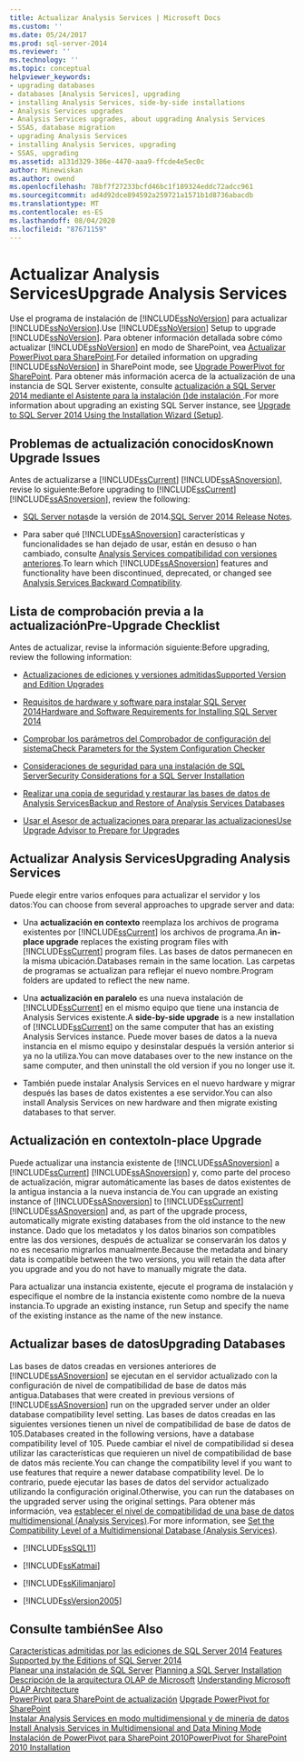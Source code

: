 ```yaml
---
title: Actualizar Analysis Services | Microsoft Docs
ms.custom: ''
ms.date: 05/24/2017
ms.prod: sql-server-2014
ms.reviewer: ''
ms.technology: ''
ms.topic: conceptual
helpviewer_keywords:
- upgrading databases
- databases [Analysis Services], upgrading
- installing Analysis Services, side-by-side installations
- Analysis Services upgrades
- Analysis Services upgrades, about upgrading Analysis Services
- SSAS, database migration
- upgrading Analysis Services
- installing Analysis Services, upgrading
- SSAS, upgrading
ms.assetid: a131d329-386e-4470-aaa9-ffcde4e5ec0c
author: Minewiskan
ms.author: owend
ms.openlocfilehash: 78bf7f27233bcfd46bc1f189324eddc72adcc961
ms.sourcegitcommit: ad4d92dce894592a259721a1571b1d8736abacdb
ms.translationtype: MT
ms.contentlocale: es-ES
ms.lasthandoff: 08/04/2020
ms.locfileid: "87671159"
---
```

# <a name="upgrade-analysis-services"></a><span data-ttu-id="0c819-102">Actualizar Analysis Services</span><span class="sxs-lookup"><span data-stu-id="0c819-102">Upgrade Analysis Services</span></span>
  <span data-ttu-id="0c819-103">Use el programa de instalación de [!INCLUDE[ssNoVersion](../../includes/ssnoversion-md.md)] para actualizar [!INCLUDE[ssNoVersion](../../includes/ssnoversion-md.md)].</span><span class="sxs-lookup"><span data-stu-id="0c819-103">Use [!INCLUDE[ssNoVersion](../../includes/ssnoversion-md.md)] Setup to upgrade [!INCLUDE[ssNoVersion](../../includes/ssnoversion-md.md)].</span></span> <span data-ttu-id="0c819-104">Para obtener información detallada sobre cómo actualizar [!INCLUDE[ssNoVersion](../../includes/ssnoversion-md.md)] en modo de SharePoint, vea [Actualizar PowerPivot para SharePoint](upgrade-power-pivot-for-sharepoint.md).</span><span class="sxs-lookup"><span data-stu-id="0c819-104">For detailed information on upgrading [!INCLUDE[ssNoVersion](../../includes/ssnoversion-md.md)] in SharePoint mode, see [Upgrade PowerPivot for SharePoint](upgrade-power-pivot-for-sharepoint.md).</span></span> <span data-ttu-id="0c819-105">Para obtener más información acerca de la actualización de una instancia de SQL Server existente, consulte [actualización a SQL Server 2014 mediante el Asistente para la instalación &#40;&#41;de instalación ](upgrade-sql-server-using-the-installation-wizard-setup.md).</span><span class="sxs-lookup"><span data-stu-id="0c819-105">For more information about upgrading an existing SQL Server instance, see [Upgrade to SQL Server 2014 Using the Installation Wizard &#40;Setup&#41;](upgrade-sql-server-using-the-installation-wizard-setup.md).</span></span>  
  
## <a name="known-upgrade-issues"></a><span data-ttu-id="0c819-106">Problemas de actualización conocidos</span><span class="sxs-lookup"><span data-stu-id="0c819-106">Known Upgrade Issues</span></span>  
 <span data-ttu-id="0c819-107">Antes de actualizarse a [!INCLUDE[ssCurrent](../../includes/sscurrent-md.md)] [!INCLUDE[ssASnoversion](../../includes/ssasnoversion-md.md)], revise lo siguiente:</span><span class="sxs-lookup"><span data-stu-id="0c819-107">Before upgrading to [!INCLUDE[ssCurrent](../../includes/sscurrent-md.md)] [!INCLUDE[ssASnoversion](../../includes/ssasnoversion-md.md)], review the following:</span></span>  
  
-   <span data-ttu-id="0c819-108">[SQL Server notas](https://go.microsoft.com/fwlink/?LinkID=296445)de la versión de 2014.</span><span class="sxs-lookup"><span data-stu-id="0c819-108">[SQL Server 2014 Release Notes](https://go.microsoft.com/fwlink/?LinkID=296445).</span></span>  
  
-   <span data-ttu-id="0c819-109">Para saber qué [!INCLUDE[ssASnoversion](../../includes/ssasnoversion-md.md)] características y funcionalidades se han dejado de usar, están en desuso o han cambiado, consulte [Analysis Services compatibilidad con versiones anteriores](https://docs.microsoft.com/analysis-services/analysis-services-backward-compatibility).</span><span class="sxs-lookup"><span data-stu-id="0c819-109">To learn which [!INCLUDE[ssASnoversion](../../includes/ssasnoversion-md.md)] features and functionality have been discontinued, deprecated, or changed see [Analysis Services Backward Compatibility](https://docs.microsoft.com/analysis-services/analysis-services-backward-compatibility).</span></span>  
  
## <a name="pre-upgrade-checklist"></a><span data-ttu-id="0c819-110">Lista de comprobación previa a la actualización</span><span class="sxs-lookup"><span data-stu-id="0c819-110">Pre-Upgrade Checklist</span></span>  
 <span data-ttu-id="0c819-111">Antes de actualizar, revise la información siguiente:</span><span class="sxs-lookup"><span data-stu-id="0c819-111">Before upgrading, review the following information:</span></span>  
  
-   [<span data-ttu-id="0c819-112">Actualizaciones de ediciones y versiones admitidas</span><span class="sxs-lookup"><span data-stu-id="0c819-112">Supported Version and Edition Upgrades</span></span>](supported-version-and-edition-upgrades.md)  
  
-   [<span data-ttu-id="0c819-113">Requisitos de hardware y software para instalar SQL Server 2014</span><span class="sxs-lookup"><span data-stu-id="0c819-113">Hardware and Software Requirements for Installing SQL Server 2014</span></span>](../../sql-server/install/hardware-and-software-requirements-for-installing-sql-server.md)  
  
-   [<span data-ttu-id="0c819-114">Comprobar los parámetros del Comprobador de configuración del sistema</span><span class="sxs-lookup"><span data-stu-id="0c819-114">Check Parameters for the System Configuration Checker</span></span>](check-parameters-for-the-system-configuration-checker.md)  
  
-   [<span data-ttu-id="0c819-115">Consideraciones de seguridad para una instalación de SQL Server</span><span class="sxs-lookup"><span data-stu-id="0c819-115">Security Considerations for a SQL Server Installation</span></span>](../../sql-server/install/security-considerations-for-a-sql-server-installation.md)  
  
-   [<span data-ttu-id="0c819-116">Realizar una copia de seguridad y restaurar las bases de datos de Analysis Services</span><span class="sxs-lookup"><span data-stu-id="0c819-116">Backup and Restore of Analysis Services Databases</span></span>](https://docs.microsoft.com/analysis-services/multidimensional-models/backup-and-restore-of-analysis-services-databases)  
  
-   [<span data-ttu-id="0c819-117">Usar el Asesor de actualizaciones para preparar las actualizaciones</span><span class="sxs-lookup"><span data-stu-id="0c819-117">Use Upgrade Advisor to Prepare for Upgrades</span></span>](../../sql-server/install/use-upgrade-advisor-to-prepare-for-upgrades.md)  
  
## <a name="upgrading-analysis-services"></a><span data-ttu-id="0c819-118">Actualizar Analysis Services</span><span class="sxs-lookup"><span data-stu-id="0c819-118">Upgrading Analysis Services</span></span>  
 <span data-ttu-id="0c819-119">Puede elegir entre varios enfoques para actualizar el servidor y los datos:</span><span class="sxs-lookup"><span data-stu-id="0c819-119">You can choose from several approaches to upgrade server and data:</span></span>  
  
-   <span data-ttu-id="0c819-120">Una **actualización en contexto** reemplaza los archivos de programa existentes por [!INCLUDE[ssCurrent](../../includes/sscurrent-md.md)] los archivos de programa.</span><span class="sxs-lookup"><span data-stu-id="0c819-120">An **in-place upgrade** replaces the existing program files with [!INCLUDE[ssCurrent](../../includes/sscurrent-md.md)] program files.</span></span> <span data-ttu-id="0c819-121">Las bases de datos permanecen en la misma ubicación.</span><span class="sxs-lookup"><span data-stu-id="0c819-121">Databases remain in the same location.</span></span> <span data-ttu-id="0c819-122">Las carpetas de programas se actualizan para reflejar el nuevo nombre.</span><span class="sxs-lookup"><span data-stu-id="0c819-122">Program folders are updated to reflect the new name.</span></span>  
  
-   <span data-ttu-id="0c819-123">Una **actualización en paralelo** es una nueva instalación de [!INCLUDE[ssCurrent](../../includes/sscurrent-md.md)] en el mismo equipo que tiene una instancia de Analysis Services existente.</span><span class="sxs-lookup"><span data-stu-id="0c819-123">A **side-by-side upgrade** is a new installation of [!INCLUDE[ssCurrent](../../includes/sscurrent-md.md)] on the same computer that has an existing Analysis Services instance.</span></span> <span data-ttu-id="0c819-124">Puede mover bases de datos a la nueva instancia en el mismo equipo y desinstalar después la versión anterior si ya no la utiliza.</span><span class="sxs-lookup"><span data-stu-id="0c819-124">You can move databases over to the new instance on the same computer, and then uninstall the old version if you no longer use it.</span></span>  
  
-   <span data-ttu-id="0c819-125">También puede instalar Analysis Services en el nuevo hardware y migrar después las bases de datos existentes a ese servidor.</span><span class="sxs-lookup"><span data-stu-id="0c819-125">You can also install Analysis Services on new hardware and then migrate existing databases to that server.</span></span>  
  
## <a name="in-place-upgrade"></a><span data-ttu-id="0c819-126">Actualización en contexto</span><span class="sxs-lookup"><span data-stu-id="0c819-126">In-place Upgrade</span></span>  
 <span data-ttu-id="0c819-127">Puede actualizar una instancia existente de [!INCLUDE[ssASnoversion](../../includes/ssasnoversion-md.md)] a [!INCLUDE[ssCurrent](../../includes/sscurrent-md.md)] [!INCLUDE[ssASnoversion](../../includes/ssasnoversion-md.md)] y, como parte del proceso de actualización, migrar automáticamente las bases de datos existentes de la antigua instancia a la nueva instancia de.</span><span class="sxs-lookup"><span data-stu-id="0c819-127">You can upgrade an existing instance of [!INCLUDE[ssASnoversion](../../includes/ssasnoversion-md.md)] to [!INCLUDE[ssCurrent](../../includes/sscurrent-md.md)] [!INCLUDE[ssASnoversion](../../includes/ssasnoversion-md.md)] and, as part of the upgrade process, automatically migrate existing databases from the old instance to the new instance.</span></span> <span data-ttu-id="0c819-128">Dado que los metadatos y los datos binarios son compatibles entre las dos versiones, después de actualizar se conservarán los datos y no es necesario migrarlos manualmente.</span><span class="sxs-lookup"><span data-stu-id="0c819-128">Because the metadata and binary data is compatible between the two versions, you will retain the data after you upgrade and you do not have to manually migrate the data.</span></span>  
  
 <span data-ttu-id="0c819-129">Para actualizar una instancia existente, ejecute el programa de instalación y especifique el nombre de la instancia existente como nombre de la nueva instancia.</span><span class="sxs-lookup"><span data-stu-id="0c819-129">To upgrade an existing instance, run Setup and specify the name of the existing instance as the name of the new instance.</span></span>  
  
## <a name="upgrading-databases"></a><span data-ttu-id="0c819-130">Actualizar bases de datos</span><span class="sxs-lookup"><span data-stu-id="0c819-130">Upgrading Databases</span></span>  
 <span data-ttu-id="0c819-131">Las bases de datos creadas en versiones anteriores de [!INCLUDE[ssASnoversion](../../includes/ssasnoversion-md.md)] se ejecutan en el servidor actualizado con la configuración de nivel de compatibilidad de base de datos más antigua.</span><span class="sxs-lookup"><span data-stu-id="0c819-131">Databases that were created in previous versions of [!INCLUDE[ssASnoversion](../../includes/ssasnoversion-md.md)] run on the upgraded server under an older database compatibility level setting.</span></span> <span data-ttu-id="0c819-132">Las bases de datos creadas en las siguientes versiones tienen un nivel de compatibilidad de base de datos de 105.</span><span class="sxs-lookup"><span data-stu-id="0c819-132">Databases created in the following versions, have a database compatibility level of 105.</span></span> <span data-ttu-id="0c819-133">Puede cambiar el nivel de compatibilidad si desea utilizar las características que requieren un nivel de compatibilidad de base de datos más reciente.</span><span class="sxs-lookup"><span data-stu-id="0c819-133">You can change the compatibility level if you want to use features that require a newer database compatibility level.</span></span> <span data-ttu-id="0c819-134">De lo contrario, puede ejecutar las bases de datos del servidor actualizado utilizando la configuración original.</span><span class="sxs-lookup"><span data-stu-id="0c819-134">Otherwise, you can run the databases on the upgraded server using the original settings.</span></span> <span data-ttu-id="0c819-135">Para obtener más información, vea [establecer el nivel de compatibilidad de una base de datos multidimensional &#40;Analysis Services&#41;](https://docs.microsoft.com/analysis-services/multidimensional-models/compatibility-level-of-a-multidimensional-database-analysis-services).</span><span class="sxs-lookup"><span data-stu-id="0c819-135">For more information, see [Set the Compatibility Level of a Multidimensional Database &#40;Analysis Services&#41;](https://docs.microsoft.com/analysis-services/multidimensional-models/compatibility-level-of-a-multidimensional-database-analysis-services).</span></span>  
  
-   [!INCLUDE[ssSQL11](../../includes/sssql11-md.md)]  
  
-   [!INCLUDE[ssKatmai](../../includes/sskatmai-md.md)]  
  
-   [!INCLUDE[ssKilimanjaro](../../includes/sskilimanjaro-md.md)]  
  
-   [!INCLUDE[ssVersion2005](../../includes/ssversion2005-md.md)]  
  
## <a name="see-also"></a><span data-ttu-id="0c819-136">Consulte también</span><span class="sxs-lookup"><span data-stu-id="0c819-136">See Also</span></span>  
 <span data-ttu-id="0c819-137">[Características admitidas por las ediciones de SQL Server 2014](../../getting-started/features-supported-by-the-editions-of-sql-server-2014.md) </span><span class="sxs-lookup"><span data-stu-id="0c819-137">[Features Supported by the Editions of SQL Server 2014](../../getting-started/features-supported-by-the-editions-of-sql-server-2014.md) </span></span>  
 <span data-ttu-id="0c819-138">[Planear una instalación de SQL Server](../../sql-server/install/planning-a-sql-server-installation.md) </span><span class="sxs-lookup"><span data-stu-id="0c819-138">[Planning a SQL Server Installation](../../sql-server/install/planning-a-sql-server-installation.md) </span></span>  
 <span data-ttu-id="0c819-139">[Descripción de la arquitectura OLAP de Microsoft](https://docs.microsoft.com/analysis-services/multidimensional-models/olap-physical/understanding-microsoft-olap-architecture) </span><span class="sxs-lookup"><span data-stu-id="0c819-139">[Understanding Microsoft OLAP Architecture](https://docs.microsoft.com/analysis-services/multidimensional-models/olap-physical/understanding-microsoft-olap-architecture) </span></span>  
 <span data-ttu-id="0c819-140">[PowerPivot para SharePoint de actualización](upgrade-power-pivot-for-sharepoint.md) </span><span class="sxs-lookup"><span data-stu-id="0c819-140">[Upgrade PowerPivot for SharePoint](upgrade-power-pivot-for-sharepoint.md) </span></span>  
 <span data-ttu-id="0c819-141">[Instalar Analysis Services en modo multidimensional y de minería de datos](../../sql-server/install/install-analysis-services-in-multidimensional-and-data-mining-mode.md) </span><span class="sxs-lookup"><span data-stu-id="0c819-141">[Install Analysis Services in Multidimensional and Data Mining Mode](../../sql-server/install/install-analysis-services-in-multidimensional-and-data-mining-mode.md) </span></span>  
 [<span data-ttu-id="0c819-142">Instalación de PowerPivot para SharePoint 2010</span><span class="sxs-lookup"><span data-stu-id="0c819-142">PowerPivot for SharePoint 2010 Installation</span></span>](../../sql-server/install/powerpivot-for-sharepoint-2010-installation.md)  
  
  
